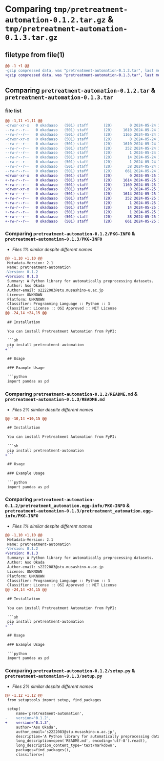 # Comparing `tmp/pretreatment-automation-0.1.2.tar.gz` & `tmp/pretreatment-automation-0.1.3.tar.gz`

## filetype from file(1)

```diff
@@ -1 +1 @@
-gzip compressed data, was "pretreatment-automation-0.1.2.tar", last modified: Fri May 24 12:20:15 2024, max compression
+gzip compressed data, was "pretreatment-automation-0.1.3.tar", last modified: Sat May 25 17:00:41 2024, max compression
```

## Comparing `pretreatment-automation-0.1.2.tar` & `pretreatment-automation-0.1.3.tar`

### file list

```diff
@@ -1,11 +1,11 @@
-drwxr-xr-x   0 okadaaso   (501) staff       (20)        0 2024-05-24 12:20:15.820249 pretreatment-automation-0.1.2/
--rw-r--r--   0 okadaaso   (501) staff       (20)     1610 2024-05-24 12:20:15.820105 pretreatment-automation-0.1.2/PKG-INFO
--rw-r--r--   0 okadaaso   (501) staff       (20)     1165 2024-05-24 12:20:00.000000 pretreatment-automation-0.1.2/README.md
-drwxr-xr-x   0 okadaaso   (501) staff       (20)        0 2024-05-24 12:20:15.819887 pretreatment-automation-0.1.2/pretreatment_automation.egg-info/
--rw-r--r--   0 okadaaso   (501) staff       (20)     1610 2024-05-24 12:20:15.000000 pretreatment-automation-0.1.2/pretreatment_automation.egg-info/PKG-INFO
--rw-r--r--   0 okadaaso   (501) staff       (20)      252 2024-05-24 12:20:15.000000 pretreatment-automation-0.1.2/pretreatment_automation.egg-info/SOURCES.txt
--rw-r--r--   0 okadaaso   (501) staff       (20)        1 2024-05-24 12:20:15.000000 pretreatment-automation-0.1.2/pretreatment_automation.egg-info/dependency_links.txt
--rw-r--r--   0 okadaaso   (501) staff       (20)       14 2024-05-24 12:20:15.000000 pretreatment-automation-0.1.2/pretreatment_automation.egg-info/requires.txt
--rw-r--r--   0 okadaaso   (501) staff       (20)        1 2024-05-24 12:20:15.000000 pretreatment-automation-0.1.2/pretreatment_automation.egg-info/top_level.txt
--rw-r--r--   0 okadaaso   (501) staff       (20)       38 2024-05-24 12:20:15.820305 pretreatment-automation-0.1.2/setup.cfg
--rw-r--r--   0 okadaaso   (501) staff       (20)      661 2024-05-24 12:20:06.000000 pretreatment-automation-0.1.2/setup.py
+drwxr-xr-x   0 okadaaso   (501) staff       (20)        0 2024-05-25 17:00:41.637311 pretreatment-automation-0.1.3/
+-rw-r--r--   0 okadaaso   (501) staff       (20)     1614 2024-05-25 17:00:41.637155 pretreatment-automation-0.1.3/PKG-INFO
+-rw-r--r--   0 okadaaso   (501) staff       (20)     1169 2024-05-25 16:52:53.000000 pretreatment-automation-0.1.3/README.md
+drwxr-xr-x   0 okadaaso   (501) staff       (20)        0 2024-05-25 17:00:41.636921 pretreatment-automation-0.1.3/pretreatment_automation.egg-info/
+-rw-r--r--   0 okadaaso   (501) staff       (20)     1614 2024-05-25 17:00:41.000000 pretreatment-automation-0.1.3/pretreatment_automation.egg-info/PKG-INFO
+-rw-r--r--   0 okadaaso   (501) staff       (20)      252 2024-05-25 17:00:41.000000 pretreatment-automation-0.1.3/pretreatment_automation.egg-info/SOURCES.txt
+-rw-r--r--   0 okadaaso   (501) staff       (20)        1 2024-05-25 17:00:41.000000 pretreatment-automation-0.1.3/pretreatment_automation.egg-info/dependency_links.txt
+-rw-r--r--   0 okadaaso   (501) staff       (20)       14 2024-05-25 17:00:41.000000 pretreatment-automation-0.1.3/pretreatment_automation.egg-info/requires.txt
+-rw-r--r--   0 okadaaso   (501) staff       (20)        1 2024-05-25 17:00:41.000000 pretreatment-automation-0.1.3/pretreatment_automation.egg-info/top_level.txt
+-rw-r--r--   0 okadaaso   (501) staff       (20)       38 2024-05-25 17:00:41.637359 pretreatment-automation-0.1.3/setup.cfg
+-rw-r--r--   0 okadaaso   (501) staff       (20)      661 2024-05-25 16:41:03.000000 pretreatment-automation-0.1.3/setup.py
```

### Comparing `pretreatment-automation-0.1.2/PKG-INFO` & `pretreatment-automation-0.1.3/PKG-INFO`

 * *Files 1% similar despite different names*

```diff
@@ -1,10 +1,10 @@
 Metadata-Version: 2.1
 Name: pretreatment-automation
-Version: 0.1.2
+Version: 0.1.3
 Summary: A Python library for automatically preprocessing datasets.
 Author: Aso Okada
 Author-email: s2222083@stu.musashino-u.ac.jp
 License: UNKNOWN
 Platform: UNKNOWN
 Classifier: Programming Language :: Python :: 3
 Classifier: License :: OSI Approved :: MIT License
@@ -24,14 +24,15 @@
 
 ## Installation
 
 You can install Pretreatment Automation from PyPI:
 
 ```sh
 pip install pretreatment-automation
+```
 
 ## Usage
 
 ### Example Usage
 
 ```python
 import pandas as pd
```

### Comparing `pretreatment-automation-0.1.2/README.md` & `pretreatment-automation-0.1.3/README.md`

 * *Files 2% similar despite different names*

```diff
@@ -10,14 +10,15 @@
 
 ## Installation
 
 You can install Pretreatment Automation from PyPI:
 
 ```sh
 pip install pretreatment-automation
+```
 
 ## Usage
 
 ### Example Usage
 
 ```python
 import pandas as pd
```

### Comparing `pretreatment-automation-0.1.2/pretreatment_automation.egg-info/PKG-INFO` & `pretreatment-automation-0.1.3/pretreatment_automation.egg-info/PKG-INFO`

 * *Files 1% similar despite different names*

```diff
@@ -1,10 +1,10 @@
 Metadata-Version: 2.1
 Name: pretreatment-automation
-Version: 0.1.2
+Version: 0.1.3
 Summary: A Python library for automatically preprocessing datasets.
 Author: Aso Okada
 Author-email: s2222083@stu.musashino-u.ac.jp
 License: UNKNOWN
 Platform: UNKNOWN
 Classifier: Programming Language :: Python :: 3
 Classifier: License :: OSI Approved :: MIT License
@@ -24,14 +24,15 @@
 
 ## Installation
 
 You can install Pretreatment Automation from PyPI:
 
 ```sh
 pip install pretreatment-automation
+```
 
 ## Usage
 
 ### Example Usage
 
 ```python
 import pandas as pd
```

### Comparing `pretreatment-automation-0.1.2/setup.py` & `pretreatment-automation-0.1.3/setup.py`

 * *Files 2% similar despite different names*

```diff
@@ -1,12 +1,12 @@
 from setuptools import setup, find_packages
 
 setup(
     name='pretreatment-automation',
-    version='0.1.2',
+    version='0.1.3',
     author='Aso Okada',
     author_email='s2222083@stu.musashino-u.ac.jp',
     description='A Python library for automatically preprocessing datasets.',
     long_description=open('README.md', encoding='utf-8').read(),
     long_description_content_type='text/markdown',
     packages=find_packages(),
     classifiers=[
```

